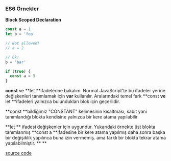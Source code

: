 ### ES6 Örnekler

**Block Scoped Declaration**

```javascript
const a = 1
let b = 'foo'

// Not allowed!
// a = 2

// Ok!
b = 'bar'

if (true) {
  const a = 3
}
```

**const** ve **let **ifadelerine bakalım. Normal JavaScript'te bu ifadeler yerine değişkenleri tanımlamak için **var** kullanılır. Aralarındaki temel fark **const **ve** let **ifadeleri yalnızca bulundukları blok için geçerlidir.

**const **bildiğimiz "CONSTANT" kelimesinin kısaltması, sabit yani tanımlandığı blokta kendisine yalnızca bir kere atama yapılabilir

**let ** ifadesi değişkenler için uygundur.  Yukarıdaki örnekte üst blokta tanımlanmış **const a **ifadesine bir kere atama yapılmış daha sonra başka bir değişiklik yapılınca buna izin vermemiş. ama farklı bir blokta tekrar atama yapılabilmiştir.   ** **

[source code](http://jsbin.com/docuhuy/2/edit?js,console)





